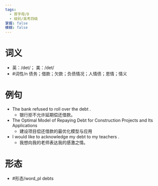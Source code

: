 ```yaml
---
tags:
  - 首字母/D
  - 级别/高考四级
掌握: false
模糊: false
---
```

# 词义
- 英：/det/； 美：/det/
- #词性/n  债务；借款；欠款；负债情况；人情债；恩情；情义
# 例句
- The bank refused to roll over the debt .
	- 银行拒不允许延期偿还借款。
- The Optimal Model of Repaying Debt for Construction Projects and Its Applications
	- 建设项目偿还借款的最优化模型与应用
- I would like to acknowledge my debt to my teachers .
	- 我想向我的老师表达我的感激之情。
# 形态
- #形态/word_pl debts
